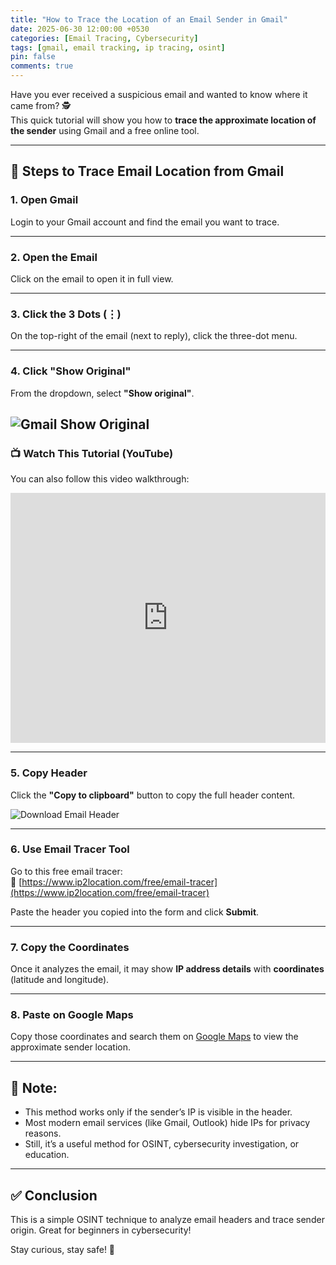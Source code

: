 ```yaml
---
title: "How to Trace the Location of an Email Sender in Gmail"
date: 2025-06-30 12:00:00 +0530
categories: [Email Tracing, Cybersecurity]
tags: [gmail, email tracking, ip tracing, osint]
pin: false
comments: true
---
```


Have you ever received a suspicious email and wanted to know where it came from? 🕵️  
This quick tutorial will show you how to **trace the approximate location of the sender** using Gmail and a free online tool.

---

## 📩 Steps to Trace Email Location from Gmail

### 1. Open Gmail

Login to your Gmail account and find the email you want to trace.

---

### 2. Open the Email

Click on the email to open it in full view.

---

### 3. Click the 3 Dots (⋮)

On the top-right of the email (next to reply), click the three-dot menu.

---

### 4. Click "Show Original"

From the dropdown, select **"Show original"**.

![Gmail Show Original](https://blogcdn.gmass.co/blog/wp-content/uploads/2021/11/Show-original.png)
---

### 📺 Watch This Tutorial (YouTube)

You can also follow this video walkthrough:

<div align="center">
  <iframe width="100%" height="400" src="https://www.youtube.com/embed/gJQZ807v5nc" title="Trace Email Location in Gmail" frameborder="0" allowfullscreen></iframe>
</div>

---

### 5. Copy Header

Click the **"Copy to clipboard"** button to copy the full header content.

![Download Email Header](https://blogcdn.gmass.co/blog/wp-content/uploads/2021/11/Download-original.png)

---

### 6. Use Email Tracer Tool

Go to this free email tracer:  
🔗 [https://www.ip2location.com/free/email-tracer](https://www.ip2location.com/free/email-tracer)

Paste the header you copied into the form and click **Submit**.

---

### 7. Copy the Coordinates

Once it analyzes the email, it may show **IP address details** with **coordinates** (latitude and longitude).

---

### 8. Paste on Google Maps

Copy those coordinates and search them on [Google Maps](https://maps.google.com) to view the approximate sender location.

---

## 🛑 Note:

- This method works only if the sender’s IP is visible in the header.  
- Most modern email services (like Gmail, Outlook) hide IPs for privacy reasons.  
- Still, it’s a useful method for OSINT, cybersecurity investigation, or education.

---

## ✅ Conclusion

This is a simple OSINT technique to analyze email headers and trace sender origin. Great for beginners in cybersecurity!

Stay curious, stay safe! 🔐
